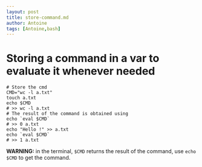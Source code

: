 ```yaml
---
layout: post
title: store-command.md
author: Antoine
tags: [Antoine,bash]
---
```

# Storing a command in a var to evaluate it whenever needed

```Shell
# Store the cmd
CMD="wc -l a.txt"
touch a.txt
echo $CMD
# >> wc -l a.txt
# The result of the command is obtained using 
echo `eval $CMD`
# >> 0 a.txt
echo "Hello !" >> a.txt
echo `eval $CMD`
# >> 1 a.txt
```
__WARNING:__ in the terminal, `$CMD` returns the result of the command, use `echo $CMD` to get the command.
